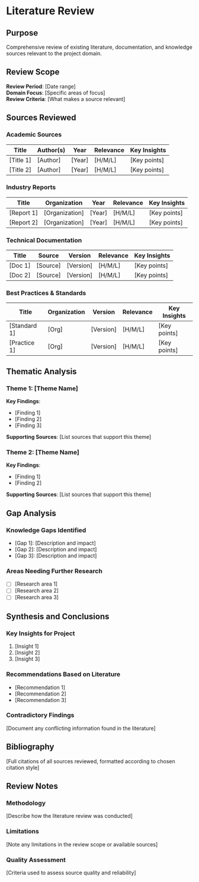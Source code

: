 # Literature Review

## Purpose
Comprehensive review of existing literature, documentation, and knowledge sources relevant to the project domain.

## Review Scope
**Review Period**: [Date range]  
**Domain Focus**: [Specific areas of focus]  
**Review Criteria**: [What makes a source relevant]

## Sources Reviewed

### Academic Sources
| Title | Author(s) | Year | Relevance | Key Insights |
|-------|-----------|------|-----------|--------------|
| [Title 1] | [Author] | [Year] | [H/M/L] | [Key points] |
| [Title 2] | [Author] | [Year] | [H/M/L] | [Key points] |

### Industry Reports
| Title | Organization | Year | Relevance | Key Insights |
|-------|--------------|------|-----------|--------------|
| [Report 1] | [Organization] | [Year] | [H/M/L] | [Key points] |
| [Report 2] | [Organization] | [Year] | [H/M/L] | [Key points] |

### Technical Documentation
| Title | Source | Version | Relevance | Key Insights |
|-------|--------|---------|-----------|--------------|
| [Doc 1] | [Source] | [Version] | [H/M/L] | [Key points] |
| [Doc 2] | [Source] | [Version] | [H/M/L] | [Key points] |

### Best Practices & Standards
| Title | Organization | Version | Relevance | Key Insights |
|-------|--------------|---------|-----------|--------------|
| [Standard 1] | [Org] | [Version] | [H/M/L] | [Key points] |
| [Practice 1] | [Org] | [Version] | [H/M/L] | [Key points] |

## Thematic Analysis

### Theme 1: [Theme Name]
**Key Findings**:
- [Finding 1]
- [Finding 2]
- [Finding 3]

**Supporting Sources**: [List sources that support this theme]

### Theme 2: [Theme Name]
**Key Findings**:
- [Finding 1]
- [Finding 2]

**Supporting Sources**: [List sources that support this theme]

## Gap Analysis
### Knowledge Gaps Identified
- [Gap 1]: [Description and impact]
- [Gap 2]: [Description and impact]
- [Gap 3]: [Description and impact]

### Areas Needing Further Research
- [ ] [Research area 1]
- [ ] [Research area 2]
- [ ] [Research area 3]

## Synthesis and Conclusions
### Key Insights for Project
1. [Insight 1]
2. [Insight 2]
3. [Insight 3]

### Recommendations Based on Literature
- [Recommendation 1]
- [Recommendation 2]
- [Recommendation 3]

### Contradictory Findings
[Document any conflicting information found in the literature]

## Bibliography
[Full citations of all sources reviewed, formatted according to chosen citation style]

## Review Notes
### Methodology
[Describe how the literature review was conducted]

### Limitations
[Note any limitations in the review scope or available sources]

### Quality Assessment
[Criteria used to assess source quality and reliability]
